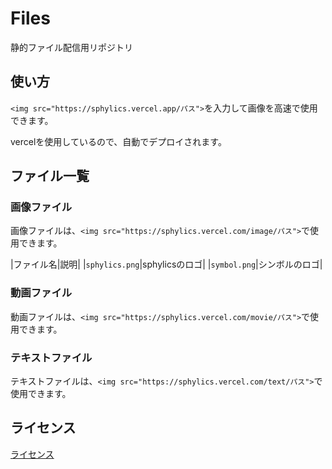 # Files
静的ファイル配信用リポジトリ

## 使い方

`<img src="https://sphylics.vercel.app/パス">`を入力して画像を高速で使用できます。

vercelを使用しているので、自動でデプロイされます。

## ファイル一覧

### 画像ファイル

画像ファイルは、`<img src="https://sphylics.vercel.com/image/パス">`で使用できます。

|ファイル名|説明|
|`sphylics.png`|sphylicsのロゴ|
|`symbol.png`|シンボルのロゴ|

### 動画ファイル

動画ファイルは、`<img src="https://sphylics.vercel.com/movie/パス">`で使用できます。

### テキストファイル

テキストファイルは、`<img src="https://sphylics.vercel.com/text/パス">`で使用できます。

## ライセンス

[ライセンス](licence.md)